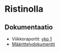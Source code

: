 # Ristinolla

## Dokumentaatio
- Viikkoraportit: [vko 1](https://github.com/emmalait/tictactoe/blob/master/documentation/report_wk1.md)
- [Määrittelydokumentti](https://github.com/emmalait/tictactoe/blob/master/documentation/specification.md)
